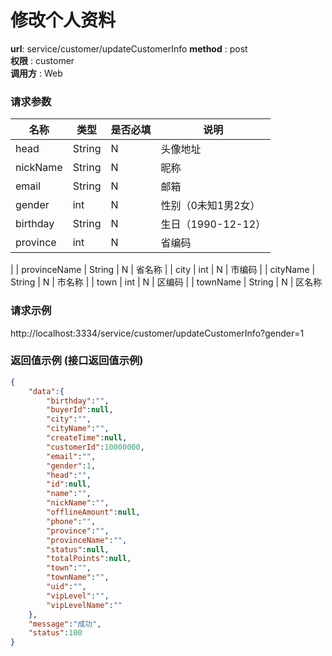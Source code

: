 修改个人资料
=======

**url**: service/customer/updateCustomerInfo
**method** : post  
**权限** : customer  
**调用方** : Web

### 请求参数
|     名称  	 |  类型   | 是否必填  |             说明                                                   |
|------------|--------|----------|-------------------------------------------------------------------|
| head     | String    | N        | 头像地址   	                                                       |
| nickName       | String | N        | 昵称   	                                                       |
| email     | String    | N        | 邮箱                                                             |
| gender     | int    | N        | 性别（0未知1男2女）                                                          |
| birthday     | String    | N        | 生日（1990-12-12）                                                 |
| province     | int    | N        | 省编码
|
| provinceName     | String    | N        | 省名称
|
| city     | int    | N        | 市编码
|
| cityName     | String    | N        | 市名称
|
| town     | int    | N        | 区编码
|
| townName     | String    | N        | 区名称                                                    

### 请求示例
http://localhost:3334/service/customer/updateCustomerInfo?gender=1

### 返回值示例 (接口返回值示例)

```json
{
    "data":{
        "birthday":"",
        "buyerId":null,
        "city":"",
        "cityName":"",
        "createTime":null,
        "customerId":10000000,
        "email":"",
        "gender":1,
        "head":"",
        "id":null,
        "name":"",
        "nickName":"",
        "offlineAmount":null,
        "phone":"",
        "province":"",
        "provinceName":"",
        "status":null,
        "totalPoints":null,
        "town":"",
        "townName":"",
        "uid":"",
        "vipLevel":"",
        "vipLevelName":""
    },
    "message":"成功",
    "status":100
}
```